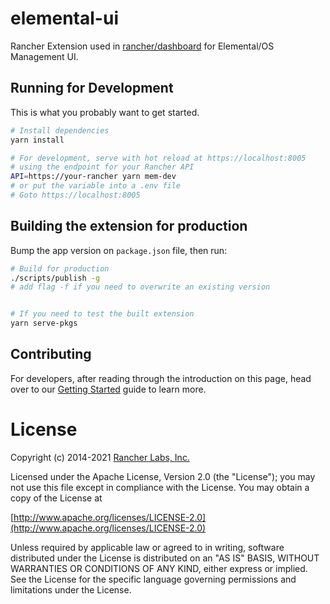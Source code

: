 # elemental-ui
Rancher Extension used in [rancher/dashboard](https://github.com/rancher/dashboard) for Elemental/OS Management UI.


## Running for Development
This is what you probably want to get started.
```bash
# Install dependencies
yarn install

# For development, serve with hot reload at https://localhost:8005
# using the endpoint for your Rancher API
API=https://your-rancher yarn mem-dev
# or put the variable into a .env file
# Goto https://localhost:8005
```

## Building the extension for production
Bump the app version on `package.json` file, then run:
```bash
# Build for production
./scripts/publish -g 
# add flag -f if you need to overwrite an existing version


# If you need to test the built extension
yarn serve-pkgs
```

## Contributing

For developers, after reading through the introduction on this page, head over to our [Getting Started](./docs/developer/getting-started) guide to learn more.

License
=======
Copyright (c) 2014-2021 [Rancher Labs, Inc.](http://rancher.com)

Licensed under the Apache License, Version 2.0 (the "License");
you may not use this file except in compliance with the License.
You may obtain a copy of the License at

[http://www.apache.org/licenses/LICENSE-2.0](http://www.apache.org/licenses/LICENSE-2.0)

Unless required by applicable law or agreed to in writing, software
distributed under the License is distributed on an "AS IS" BASIS,
WITHOUT WARRANTIES OR CONDITIONS OF ANY KIND, either express or implied.
See the License for the specific language governing permissions and
limitations under the License.
